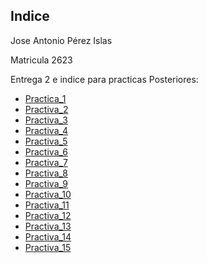 ## Indice
Jose Antonio Pérez Islas

Matricula 2623

Entrega 2 e indice para practicas Posteriores:
- [Practica_1](/Proyecto_1/Script/Antonio_Perez.md)
- [Practiva_2](/Practica_2/)
- [Practiva_3](/Practica_3/)
- [Practiva_4](/Practica_4/)
- [Practiva_5](/Practica_5/)
- [Practiva_6](/Practica_6/)
- [Practiva_7](/Practica_7/)
- [Practiva_8](/Practica_8/)
- [Practiva_9](/Practica_9/)
- [Practiva_10](/Practica_10/)
- [Practiva_11](/Practica_11/)
- [Practiva_12](/Practica_12/)
- [Practiva_13](/Practica_13/)
- [Practiva_14](/Practica_14/)
- [Practiva_15](/Practica_15/)